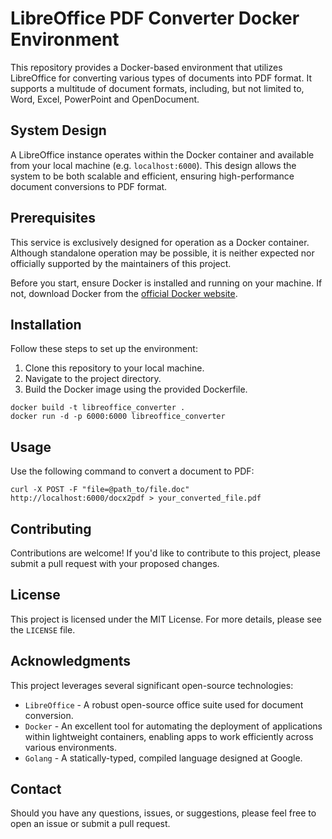 # LibreOffice PDF Converter Docker Environment

This repository provides a Docker-based environment that utilizes LibreOffice for converting various types of documents into PDF format. It supports a multitude of document formats, including, but not limited to, Word, Excel, PowerPoint and OpenDocument.

## System Design

A LibreOffice instance operates within the Docker container and available from your local machine (e.g. `localhost:6000`). This design allows the system to be both scalable and efficient, ensuring high-performance document conversions to PDF format.

## Prerequisites
This service is exclusively designed for operation as a Docker container. Although standalone operation may be possible, it is neither expected nor officially supported by the maintainers of this project.

Before you start, ensure Docker is installed and running on your machine. If not, download Docker from the [official Docker website](https://www.docker.com/get-started).

## Installation

Follow these steps to set up the environment:
1. Clone this repository to your local machine.
2. Navigate to the project directory.
3. Build the Docker image using the provided Dockerfile.

```shell
docker build -t libreoffice_converter . 
docker run -d -p 6000:6000 libreoffice_converter
```

## Usage
Use the following command to convert a document to PDF:

```shell
curl -X POST -F "file=@path_to/file.doc" http://localhost:6000/docx2pdf > your_converted_file.pdf
```

## Contributing

Contributions are welcome! If you'd like to contribute to this project, please submit a pull request with your proposed changes.

## License

This project is licensed under the MIT License. For more details, please see the `LICENSE` file.

## Acknowledgments

This project leverages several significant open-source technologies:

- `LibreOffice` - A robust open-source office suite used for document conversion.
- `Docker` - An excellent tool for automating the deployment of applications within lightweight containers, enabling apps to work efficiently across various environments.
- `Golang` - A statically-typed, compiled language designed at Google.

## Contact

Should you have any questions, issues, or suggestions, please feel free to open an issue or submit a pull request.
